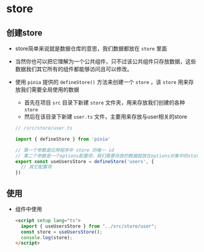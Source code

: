 # store

## 创建store

+ store简单来说就是数据仓库的意思，我们数据都放在 `store` 里面
+ 当然你也可以把它理解为一个公共组件，只不过该公共组件只存放数据，这些数据我们其它所有的组件都能够访问且可以修改。

+ 使用 `pinia` 提供的 `defineStore()`  方法来创建一个 `store` ，该 `store` 用来存放我们需要全局使用的数据

  + 首先在项目 `src` 目录下新建 `store` 文件夹，用来存放我们创建的各种 `store`
  + 然后在该目录下新建 `user.ts` 文件，主要用来存放与user相关的store

  ```js
  // /src/store/user.ts

  import { defineStore } from 'pinia'

  // 第一个参数是应用程序中 store 的唯一 id
  // 第二个参数是一个options配置项，我们需要存放的数据就放在options对象中的state属性内
  export const useUsersStore = defineStore('users', {
    // 其它配置项
  })
  ```

## 使用

+ 组件中使用

  ```html
  <script setup lang="ts">
    import { useUsersStore } from "../src/store/user";
    const store = useUsersStore();
    console.log(store);
  </script>
  ```
